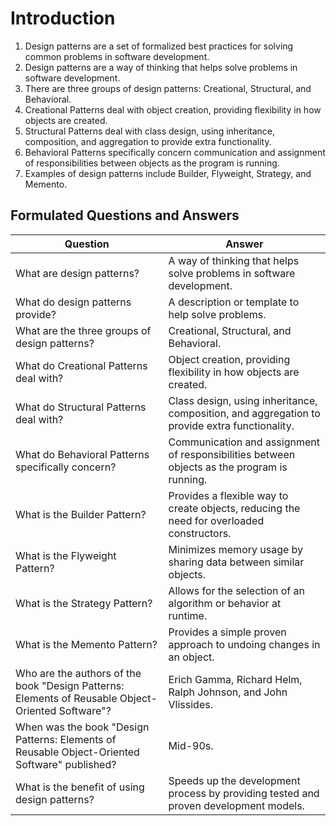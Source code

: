 # Introduction

1. Design patterns are a set of formalized best practices for solving common problems in software development.
2. Design patterns are a way of thinking that helps solve problems in software development.
3. There are three groups of design patterns: Creational, Structural, and Behavioral.
4. Creational Patterns deal with object creation, providing flexibility in how objects are created.
5. Structural Patterns deal with class design, using inheritance, composition, and aggregation to provide extra functionality.
6. Behavioral Patterns specifically concern communication and assignment of responsibilities between objects as the program is running.
7. Examples of design patterns include Builder, Flyweight, Strategy, and Memento.

## Formulated Questions and Answers

| Question | Answer |
| --- | --- |
| What are design patterns? | A way of thinking that helps solve problems in software development. |
| What do design patterns provide? | A description or template to help solve problems. |
| What are the three groups of design patterns? | Creational, Structural, and Behavioral. |
| What do Creational Patterns deal with? | Object creation, providing flexibility in how objects are created. |
| What do Structural Patterns deal with? | Class design, using inheritance, composition, and aggregation to provide extra functionality. |
| What do Behavioral Patterns specifically concern? | Communication and assignment of responsibilities between objects as the program is running. |
| What is the Builder Pattern? | Provides a flexible way to create objects, reducing the need for overloaded constructors. |
| What is the Flyweight Pattern? | Minimizes memory usage by sharing data between similar objects. |
| What is the Strategy Pattern? | Allows for the selection of an algorithm or behavior at runtime. |
| What is the Memento Pattern? | Provides a simple proven approach to undoing changes in an object. |
| Who are the authors of the book "Design Patterns: Elements of Reusable Object-Oriented Software"? | Erich Gamma, Richard Helm, Ralph Johnson, and John Vlissides. |
| When was the book "Design Patterns: Elements of Reusable Object-Oriented Software" published? | Mid-90s. |
| What is the benefit of using design patterns? | Speeds up the development process by providing tested and proven development models. |
